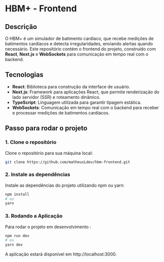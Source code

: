 # HBM+ - Frontend

## Descrição

O HBM+ é um simulador de batimento cardíaco, que recebe medições de batimentos cardíacos e detecta irregularidades, enviando alertas quando necessário. Este repositório contém o frontend do projeto, construído com **React**, **Next.js** e **WebSockets** para comunicação em tempo real com o backend.

## Tecnologias

- **React**: Biblioteca para construção da interface de usuário.
- **Next.js**: Framework para aplicações React, que permite renderização do lado servidor (SSR) e roteamento dinâmico.
- **TypeScript**: Linguagem utilizada para garantir tipagem estática.
- **WebSockets**: Comunicação em tempo real com o backend para receber e processar medições de batimentos cardíacos.

## Passo para rodar o projeto

### 1. Clone o repositório

Clone o repositório para sua máquina local:

```bash
git clone https://github.com/matheusLdev/hbm-frontend.git
```

### 2. Instale as dependências

Instale as dependências do projeto utilizando npm ou yarn:

```bash
npm install
# ou
yarn
```

### 3. Rodando a Aplicação

Para rodar o projeto em desenvolvimento :

```bash
npm run dev
# ou
yarn dev
```

A aplicação estará disponível em http://localhost:3000.

